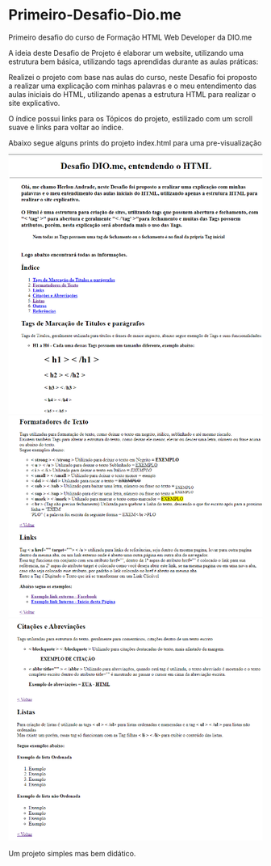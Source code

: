 # Primeiro-Desafio-Dio.me

 Primeiro desafio do curso de Formação HTML Web Developer da DIO.me

A ideia deste Desafio de Projeto é elaborar um website, utilizando uma 
estrutura bem básica, utilizando tags aprendidas durante as aulas 
práticas:

Realizei o projeto com base nas aulas do curso,
neste Desafio foi proposto a realizar uma explicação com minhas palavras e o meu entendimento das aulas iniciais do HTML,
utilizando apenas a estrutura HTML para realizar o site explicativo.

O índice possui links para os Tópicos do projeto, estilizado com um scroll suave e links para voltar ao índice.

Abaixo segue alguns prints do projeto index.html para uma pre-visualização

<img src="/assets/print1.png">

<img src="/assets/print2.png">

<img src="/assets/print3.png">

Um projeto simples mas bem didático.
